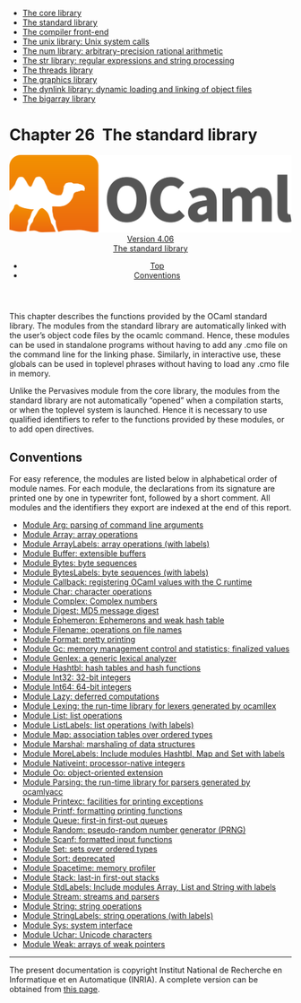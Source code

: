 <!-- ((! set title Manual !)) ((! set documentation !)) ((! set manual !)) ((! set nobreadcrumb !)) -->
<div class="manual content"><ul class="part_menu"><li><a href="core.html">The core library</a></li><li class="active"><a href="stdlib.html">The standard library</a></li><li><a href="parsing.html">The compiler front-end</a></li><li><a href="libunix.html">The unix library: Unix system calls</a></li><li><a href="libnum.html">The num library: arbitrary-precision rational arithmetic</a></li><li><a href="libstr.html">The str library: regular expressions and string processing</a></li><li><a href="libthreads.html">The threads library</a></li><li><a href="libgraph.html">The graphics library</a></li><li><a href="libdynlink.html">The dynlink library: dynamic loading and linking of object files</a></li><li><a href="libbigarray.html">The bigarray library</a></li></ul>




<h1 class="chapter" id="sec551"><span>Chapter 26</span>&nbsp;&nbsp;The standard library</h1>
<header><nav class="toc brand"><a class="brand" href="https://ocaml.org/"><img src="colour-logo-gray.svg" class="svg" alt="OCaml"></a></nav><nav class="toc"><div class="toc_version"><a href="/docs" id="version-select">Version 4.06</a></div><div class="toc_title"><a href="#">The standard library</a></div><ul><li class="top"><a href="#">Top</a></li>
<li><a href="stdlib.html#sec552">Conventions</a>
</li></ul></nav></header>
<p> <a id="c:stdlib"></a></p><p>This chapter describes the functions provided by the OCaml
standard library. The modules from the standard library are
automatically linked with the user’s object code files by the <span class="c003">ocamlc</span>
command. Hence, these modules can be used in standalone programs without
having to add any <span class="c003">.cmo</span> file on the command line for the linking
phase. Similarly, in interactive use, these globals can be used in
toplevel phrases without having to load any <span class="c003">.cmo</span> file in memory.</p><p>Unlike the <span class="c003">Pervasives</span> module from the core library, the modules from the
standard library are not automatically “opened” when a compilation
starts, or when the toplevel system is launched. Hence it is necessary
to use qualified identifiers to refer to the functions provided by these
modules, or to add <span class="c003">open</span> directives.</p><p><a id="stdlib:top"></a></p><h2 class="section" id="sec552">Conventions</h2>
<p>For easy reference, the modules are listed below in alphabetical order
of module names.
For each module, the declarations from its signature are printed
one by one in typewriter font, followed by a short comment.
All modules and the identifiers they export are indexed at the end of
this report.</p><ul class="ftoc2"><li class="li-links">
<a href="../../api/4.06/Arg.html">Module <span class="c003">Arg</span>: parsing of command line arguments</a>
</li><li class="li-links"><a href="../../api/4.06/Array.html">Module <span class="c003">Array</span>: array operations</a>
</li><li class="li-links"><a href="../../api/4.06/ArrayLabels.html">Module <span class="c003">ArrayLabels</span>: array operations (with labels)</a>
</li><li class="li-links"><a href="../../api/4.06/Buffer.html">Module <span class="c003">Buffer</span>: extensible buffers</a>
</li><li class="li-links"><a href="../../api/4.06/Bytes.html">Module <span class="c003">Bytes</span>: byte sequences</a>
</li><li class="li-links"><a href="../../api/4.06/BytesLabels.html">Module <span class="c003">BytesLabels</span>: byte sequences (with labels)</a>
</li><li class="li-links"><a href="../../api/4.06/Callback.html">Module <span class="c003">Callback</span>: registering OCaml values with the C runtime</a>
</li><li class="li-links"><a href="../../api/4.06/Char.html">Module <span class="c003">Char</span>: character operations</a>
</li><li class="li-links"><a href="../../api/4.06/Complex.html">Module <span class="c003">Complex</span>: Complex numbers</a>
</li><li class="li-links"><a href="../../api/4.06/Digest.html">Module <span class="c003">Digest</span>: MD5 message digest</a>
</li><li class="li-links"><a href="../../api/4.06/Ephemeron.html">Module <span class="c003">Ephemeron</span>: Ephemerons and weak hash table</a>
</li><li class="li-links"><a href="../../api/4.06/Filename.html">Module <span class="c003">Filename</span>: operations on file names</a>
</li><li class="li-links"><a href="../../api/4.06/Format.html">Module <span class="c003">Format</span>: pretty printing</a>
</li><li class="li-links"><a href="../../api/4.06/Gc.html">Module <span class="c003">Gc</span>: memory management control and statistics; finalized values</a>
</li><li class="li-links"><a href="../../api/4.06/Genlex.html">Module <span class="c003">Genlex</span>: a generic lexical analyzer</a>
</li><li class="li-links"><a href="../../api/4.06/Hashtbl.html">Module <span class="c003">Hashtbl</span>: hash tables and hash functions</a>
</li><li class="li-links"><a href="../../api/4.06/Int32.html">Module <span class="c003">Int32</span>: 32-bit integers</a>
</li><li class="li-links"><a href="../../api/4.06/Int64.html">Module <span class="c003">Int64</span>: 64-bit integers</a>
</li><li class="li-links"><a href="../../api/4.06/Lazy.html">Module <span class="c003">Lazy</span>: deferred computations</a>
</li><li class="li-links"><a href="../../api/4.06/Lexing.html">Module <span class="c003">Lexing</span>: the run-time library for lexers generated by <span class="c003">ocamllex</span></a>
</li><li class="li-links"><a href="../../api/4.06/List.html">Module <span class="c003">List</span>: list operations</a>
</li><li class="li-links"><a href="../../api/4.06/ListLabels.html">Module <span class="c003">ListLabels</span>: list operations (with labels)</a>
</li><li class="li-links"><a href="../../api/4.06/Map.html">Module <span class="c003">Map</span>: association tables over ordered types</a>
</li><li class="li-links"><a href="../../api/4.06/Marshal.html">Module <span class="c003">Marshal</span>: marshaling of data structures</a>
</li><li class="li-links"><a href="../../api/4.06/MoreLabels.html">Module <span class="c003">MoreLabels</span>: Include modules <span class="c003">Hashtbl</span>, <span class="c003">Map</span> and <span class="c003">Set</span> with labels</a>
</li><li class="li-links"><a href="../../api/4.06/Nativeint.html">Module <span class="c003">Nativeint</span>: processor-native integers</a>
</li><li class="li-links"><a href="../../api/4.06/Oo.html">Module <span class="c003">Oo</span>: object-oriented extension</a>
</li><li class="li-links"><a href="../../api/4.06/Parsing.html">Module <span class="c003">Parsing</span>: the run-time library for parsers generated by <span class="c003">ocamlyacc</span></a>
</li><li class="li-links"><a href="../../api/4.06/Printexc.html">Module <span class="c003">Printexc</span>: facilities for printing exceptions</a>
</li><li class="li-links"><a href="../../api/4.06/Printf.html">Module <span class="c003">Printf</span>: formatting printing functions</a>
</li><li class="li-links"><a href="../../api/4.06/Queue.html">Module <span class="c003">Queue</span>: first-in first-out queues</a>
</li><li class="li-links"><a href="../../api/4.06/Random.html">Module <span class="c003">Random</span>: pseudo-random number generator (PRNG)</a>
</li><li class="li-links"><a href="../../api/4.06/Scanf.html">Module <span class="c003">Scanf</span>: formatted input functions</a>
</li><li class="li-links"><a href="../../api/4.06/Set.html">Module <span class="c003">Set</span>: sets over ordered types</a>
</li><li class="li-links"><a href="../../api/4.06/Sort.html">Module <span class="c003">Sort</span>: deprecated</a>
</li><li class="li-links"><a href="../../api/4.06/Spacetime.html">Module <span class="c003">Spacetime</span>: memory profiler</a>
</li><li class="li-links"><a href="../../api/4.06/Stack.html">Module <span class="c003">Stack</span>: last-in first-out stacks</a>
</li><li class="li-links"><a href="../../api/4.06/StdLabels.html">Module <span class="c003">StdLabels</span>: Include modules <span class="c003">Array</span>, <span class="c003">List</span> and <span class="c003">String</span> with labels</a>
</li><li class="li-links"><a href="../../api/4.06/Stream.html">Module <span class="c003">Stream</span>: streams and parsers</a>
</li><li class="li-links"><a href="../../api/4.06/String.html">Module <span class="c003">String</span>: string operations</a>
</li><li class="li-links"><a href="../../api/4.06/StringLabels.html">Module <span class="c003">StringLabels</span>: string operations (with labels)</a>
</li><li class="li-links"><a href="../../api/4.06/Sys.html">Module <span class="c003">Sys</span>: system interface</a>
</li><li class="li-links"><a href="../../api/4.06/Uchar.html">Module <span class="c003">Uchar</span>: Unicode characters</a>
</li><li class="li-links"><a href="../../api/4.06/Weak.html">Module <span class="c003">Weak</span>: arrays of weak pointers</a>
</li></ul>
<hr>





<div class="copyright">The present documentation is copyright Institut National de Recherche en Informatique et en Automatique (INRIA). A complete version can be obtained from <a href="http://caml.inria.fr/pub/docs/manual-ocaml/">this page</a>.</div></div>